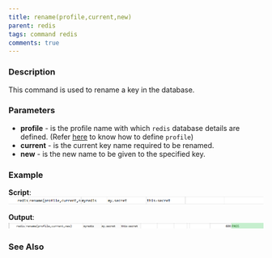 ```yaml
---
title: rename(profile,current,new)
parent: redis
tags: command redis
comments: true
---
```



### Description
This command is used to rename a key in the database.


### Parameters
- **profile** - is the profile name with which `redis` database details are defined. (Refer [here](index.html#defining-profile) to know how to define `profile`)
- **current** - is the current key name required to be renamed.
- **new** - is the new name to be given to the specified key.


### Example
**Script**:<br/>![](image/rename_01.png)

**Output**:<br/>
![](image/rename_02.png)


### See Also